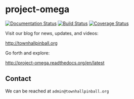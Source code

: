 # project-omega

[![Documentation Status](https://readthedocs.org/projects/project-omega/badge/?version=latest)](https://readthedocs.org/projects/project-omega/?badge=latest)
[![Build Status](https://travis-ci.org/town-hall-pinball/project-omega.svg)](https://travis-ci.org/town-hall-pinball/project-omega)
[![Coverage Status](https://coveralls.io/repos/town-hall-pinball/project-omega/badge.svg?branch=master)](https://coveralls.io/r/town-hall-pinball/project-omega?branch=master)

Visit our blog for news, updates, and videos:

http://townhallpinball.org

Go forth and explore:

http://project-omega.readthedocs.org/en/latest

## Contact

We can be reached at `admin@townhallpinball.org`


